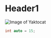 # Header1
![Image of Yaktocat](https://octodex.github.com/images/yaktocat.png)

``` C++
int auto = 15;
```
